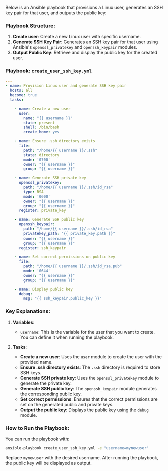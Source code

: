 Below is an Ansible playbook that provisions a Linux user, generates an SSH key pair for that user, and outputs the public key:

### Playbook Structure:
1. **Create user**: Create a new Linux user with specific username.
2. **Generate SSH Key Pair**: Generates an SSH key pair for that user using Ansible's `openssl_privatekey` and `openssh_keypair` modules.
3. **Output Public Key**: Retrieve and display the public key for the created user.

### Playbook: `create_user_ssh_key.yml`

```yaml
---
- name: Provision Linux user and generate SSH key pair
  hosts: all
  become: true
  tasks:

    - name: Create a new user
      user:
        name: "{{ username }}"
        state: present
        shell: /bin/bash
        create_home: yes

    - name: Ensure .ssh directory exists
      file:
        path: "/home/{{ username }}/.ssh"
        state: directory
        mode: '0700'
        owner: "{{ username }}"
        group: "{{ username }}"

    - name: Generate SSH private key
      openssl_privatekey:
        path: "/home/{{ username }}/.ssh/id_rsa"
        type: RSA
        mode: '0600'
        owner: "{{ username }}"
        group: "{{ username }}"
      register: private_key

    - name: Generate SSH public key
      openssh_keypair:
        path: "/home/{{ username }}/.ssh/id_rsa"
        privatekey_path: "{{ private_key.path }}"
        owner: "{{ username }}"
        group: "{{ username }}"
      register: ssh_keypair

    - name: Set correct permissions on public key
      file:
        path: "/home/{{ username }}/.ssh/id_rsa.pub"
        mode: '0644'
        owner: "{{ username }}"
        group: "{{ username }}"

    - name: Display public key
      debug:
        msg: "{{ ssh_keypair.public_key }}"
```

### Key Explanations:

1. **Variables**:
   - `username`: This is the variable for the user that you want to create. You can define it when running the playbook.
   
2. **Tasks**:
   - **Create a new user**: Uses the `user` module to create the user with the provided name.
   - **Ensure .ssh directory exists**: The `.ssh` directory is required to store SSH keys.
   - **Generate SSH private key**: Uses the `openssl_privatekey` module to generate the private key.
   - **Generate SSH public key**: The `openssh_keypair` module generates the corresponding public key.
   - **Set correct permissions**: Ensures that the correct permissions are set on the generated public and private keys.
   - **Output the public key**: Displays the public key using the `debug` module.

### How to Run the Playbook:

You can run the playbook with:

```bash
ansible-playbook create_user_ssh_key.yml -e "username=mynewuser"
```

Replace `mynewuser` with the desired username. After running the playbook, the public key will be displayed as output.
